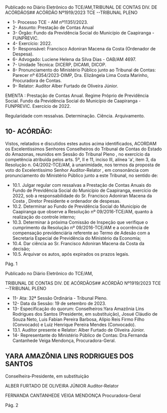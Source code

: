 Publicado  no  Diário  Eletrônico do TCE/AM,TRIBUNAL DE CONTAS DIV. DE ACÓRDÃOS## ACÓRDÃO Nº1919/2023  TCE --TRIBUNAL PLENO

- 1- Processo TCE - AM nº11351/2023.
- 2- Assunto: Prestação de Contas Anual
- 3- Órgão: Fundo da Previdência Social do Município de Caapiranga - FUNPREVIC.
- 4- Exercício: 2022.
- 5- Responsável: Francisco Adoniran Macena da Costa (Ordenador de Despesa).
- 6- Advogado: Luciene Helena da Silva Dias - OAB/AM 4697.
- 7- Unidade Técnica: DICERP, DICAMI, DICOP.
- 8- Pronunciamento  do  Ministério  Público  junto  ao  Tribunal  de  Contas: Parecer  nº 6354/2023-DIMP, Dra. Elizângela Lima Costa Marinho, Procuradora de Contas.
- 9- Relator: Auditor Alber Furtado de Oliveira Júnior.

EMENTA : Prestação de Contas  Anual. Regime Próprio de Previdência Social. Fundo da Previdência Social do Município de Caapiranga - FUNPREVIC. Exercício de 2022.

Regularidade com ressalvas. Determinação. Ciência. Arquivamento.

## 10-  ACÓRDÃO:

Vistos, relatados e discutidos estes autos acima identificados, ACORDAM os Excelentíssimos Senhores Conselheiros do Tribunal de Contas do Estado do Amazonas, reunidos em Sessão do Tribunal Pleno , no exercício da competência atribuída pelos arts. 5º, II e 11, inciso III, alínea 'a', item 3, da Resolução n. 04/2002-TCE/AM, à unanimidade, nos termos da proposta de voto do Excelentíssimo Senhor Auditor-Relator , em consonância com pronunciamento do Ministério Público junto a este Tribunal, no sentido de:

- 10.1. Julgar regular com ressalvas a Prestação de Contas Anuais do Fundo de  Previdência  Social  do  Município  de  Caapiranga,  exercício  de  2022, sob a responsabilidade do Sr. Francisco Adoniran Macena da Costa , Diretor Presidente e ordenador de despesas.
- 10.2. Determinar ao Fundo de Previdência Social do Município de Caapiranga que observe a Resolução nº 09/2016-TCE/AM, quanto à realização do controle interno;
- 10.3. Determinar à próxima Comissão de Inspeção que verifique o cumprimento  da  Resolução  nº  09/2016-TCE/AM  e  a  ocorrência  de compensação  previdenciária  referente  ao  Termo  de  Adesão  com  a Secretaria Especial de Previdência do Ministério da Economia;
- 10.4. Dar ciência ao Sr. Francisco Adoniran Macena da Costa da decisão;
- 10.5. Arquivar os autos, após expirados os prazos legais.

Pág. 1

Publicado  no  Diário  Eletrônico do TCE/AM,

TRIBUNAL DE CONTAS DIV. DE ACÓRDÃOS## ACÓRDÃO Nº1919/2023  TCE --TRIBUNAL PLENO

- 11-  Ata: 32ª Sessão Ordinária - Tribunal Pleno.
- 12-  Data da Sessão: 19 de setembro de 2023.
- 13-  Especificação do quorum: Conselheiros:Yara Amazônia Lins Rodrigues dos Santos (Presidente,  em  substituição),  Josué  Cláudio  de  Souza  Neto,  Luis  Fabian  Pereira Barbosa,  Alípio  Reis  Firmo  Filho  (Convocado)  e  Luiz  Henrique  Pereira  Mendes (Convocado).
- 13.1. Auditor presente e Relator: Alber Furtado de Oliveira Júnior.
- 14-  Representante do Ministério Público de Contas: Dra.Fernanda Cantanhede Veiga Mendonça, Procuradora-Geral.

## YARA AMAZÔNIA LINS RODRIGUES DOS SANTOS

Conselheira-Presidente, em substituição

ALBER FURTADO DE OLIVEIRA JÚNIOR Auditor-Relator

FERNANDA CANTANHEDE VEIGA MENDONÇA Procuradora-Geral

Pág. 2